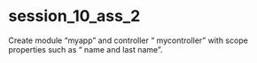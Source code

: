 # session_10_ass_2
Create module “myapp” and controller “ mycontroller” with scope properties such as “ name and last name”.

